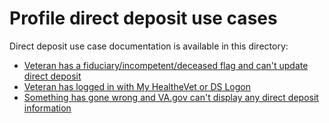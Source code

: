 # Profile direct deposit use cases

Direct deposit use case documentation is available in this directory:

- [Veteran has a fiduciary/incompetent/deceased flag and can't update direct deposit](https://github.com/department-of-veterans-affairs/va.gov-team/blob/master/products/identity-personalization/direct-deposit/use-cases/direct-deposit-comp-pen-fiduciary-blocking.md) 
- [Veteran has logged in with My HealtheVet or DS Logon](https://github.com/department-of-veterans-affairs/va.gov-team/blob/master/products/identity-personalization/direct-deposit/use-cases/direct-deposit-mhv-dslogon-gate.md)
- [Something has gone wrong and VA.gov can't display any direct deposit information](https://github.com/department-of-veterans-affairs/va.gov-team/blob/master/products/identity-personalization/direct-deposit/use-cases/direct-deposit-cant-display.md)

